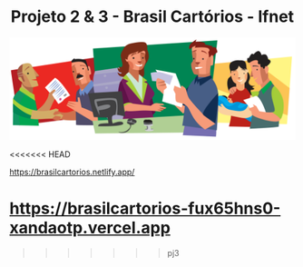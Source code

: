 <h1 align="center"> Projeto 2 & 3 - Brasil Cartórios - Ifnet </h1>


![Cartório é serviço](https://github.com/XandaoTP/pj2-brasilcartorios/blob/main/front-end/src/assets/img/cartorio-e-servico.png)

<<<<<<< HEAD

https://brasilcartorios.netlify.app/


https://brasilcartorios-fux65hns0-xandaotp.vercel.app
=======
>>>>>>> pj3

